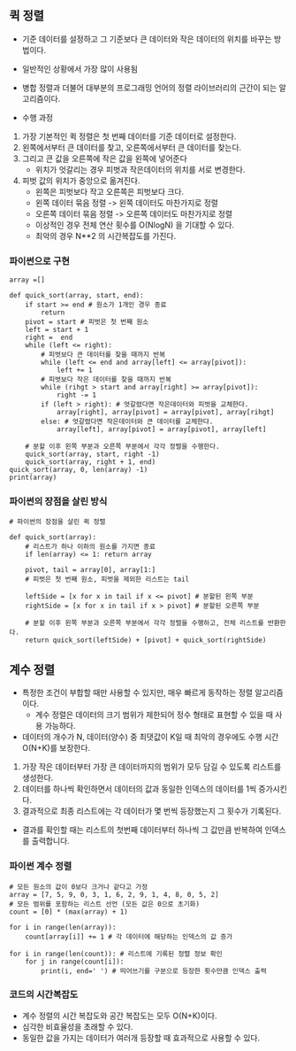 ## 퀵 정렬

- 기준 데이터를 설정하고 그 기준보다 큰 데이터와 작은 데이터의 위치를 바꾸는 방법이다.
- 일반적인 상황에서 가장 많이 사용됨
- 병합 정렬과 더불어 대부분의 프로그래밍 언어의 정렬 라이브러리의 근간이 되는 알고리즘이다.

- 수행 과정

1. 가장 기본적인 퀵 정렬은 첫 번째 데이터를 기준 데이터로 설정한다.
2. 왼쪽에서부터 큰 데이터를 찾고, 오른쪽에서부터 큰 데이터를 찾는다.
3. 그리고 큰 값을 오른쪽에 작은 값을 왼쪽에 넣어준다
    - 위치가 엇갈리는 경우 피벗과 작은데이터의 위치를 서로 변경한다.
4. 피벗 값의 위치가 중앙으로 옮겨진다.
   - 왼쪽은 피벗보다 작고 오른쪽은 피벗보다 크다.
   - 왼쪽 데이터 묶음 정렬 -> 왼쪽 데이터도 마찬가지로 정렬
   - 오른쪽 데이터 묶음 정렬 -> 오른쪽 데이터도 마찬가지로 정렬
   - 이상적인 경우 전체 연산 횟수를 O(NlogN) 을 기대할 수 있다.
   - 최악의 경우 N**2 의 시간복잡도를 가진다.

### 파이썬으로 구현

```
array =[]

def quick_sort(array, start, end):
    if start >= end # 원소가 1개인 경우 종료
        return
    pivot = start # 피벗은 첫 번째 원소
    left = start + 1
    right =  end
    while (left <= right):
        # 피벗보다 큰 데이터를 찾을 때까지 반복
        while (left <= end and array[left] <= array[pivot]):
            left += 1
        # 피벗보다 작은 데이터를 찾을 때까지 반복    
        while (rihgt > start and array[right] >= array[pivot]):
            right -= 1
        if (left > right): # 엇갈렸다면 작은데이터와 피벗을 교체한다.
            array[right], array[pivot] = array[pivot], array[rihgt]
        else: # 엇갈렸다면 작은데이터와 큰 데이터를 교체한다.
            array[left], array[pivot] = array[pivot], array[left]

    # 분할 이후 왼쪽 부분과 오른쪽 부분에서 각각 정렬을 수행한다.
    quick_sort(array, start, right -1)
    quick_sort(array, right + 1, end)
quick_sort(array, 0, len(array) -1)
print(array)
```

### 파이썬의 장점을 살린 방식

```
# 파이썬의 장점을 살린 퀵 정렬

def quick_sort(array):
    # 리스트가 하나 이하의 원소를 가지면 종료
    if len(array) <= 1: return array 
    
    pivot, tail = array[0], array[1:]
    # 피벗은 첫 번째 원소, 피벗을 제외한 리스트는 tail

    leftSide = [x for x in tail if x <= pivot] # 분할된 왼쪽 부분
    rightSide = [x for x in tail if x > pivot] # 분할된 오른쪽 부분
    
    # 분할 이후 왼쪽 부분과 오른쪽 부분에서 각각 정렬을 수행하고, 전체 리스트를 반환한다.
    return quick_sort(leftSide) + [pivot] + quick_sort(rightSide)
```

## 계수 정렬

- 특정한 조건이 부합할 때만 사용할 수 있지만, 매우 빠르게 동작하는 정렬 알고리즘이다.
  - 계수 정렬은 데이터의 크기 범위가 제한되어 정수 형태로 표현할 수 있을 때 사용 가능하다.
- 데이터의 개수가 N, 데이터(양수) 중 최댓값이 K일 때 최악의 경우에도 수행 시간 O(N+K)를 보장한다. 

1. 가장 작은 데이터부터 가장 큰 데이터까지의 범위가 모두 담길 수 있도록 리스트를 생성한다.
2. 데이터를 하나씩 확인하면서 데이터의 값과 동일한 인덱스의 데이터를 1씩 증가시킨다.
3. 결과적으로 최종 리스트에는 각 데이터가 몇 번씩 등장했는지 그 횟수가 기록된다.

- 결과를 확인할 때는 리스트의 첫번째 데이터부터 하나씩 그 값만큼 반복하여 인덱스를 출력합니다.


### 파이썬 계수 정렬

```
# 모든 원소의 값이 0보다 크거나 같다고 가정
array = [7, 5, 9, 0, 3, 1, 6, 2, 9, 1, 4, 8, 0, 5, 2]
# 모든 범위를 포함하는 리스트 선언 (모든 값은 0으로 초기화)
count = [0] * (max(array) + 1)

for i in range(len(array)):
    count[array[i]] += 1 # 각 데이터에 해당하는 인덱스의 값 증가

for i in range(len(count)): # 리스트에 기록된 정렬 정보 확인
    for j in range(count[i]):
        print(i, end=' ') # 띄어쓰기를 구분으로 등장한 횟수만큼 인덱스 출력

```


### 코드의 시간복잡도

- 계수 정렬의 시간 복잡도와 공간 복잡도는 모두 O(N+K)이다.
- 심각한 비효율성을 초래할 수 있다.
- 동일한 값을 가지는 데이터가 여러개 등장할 때 효과적으로 사용할 수 있다.